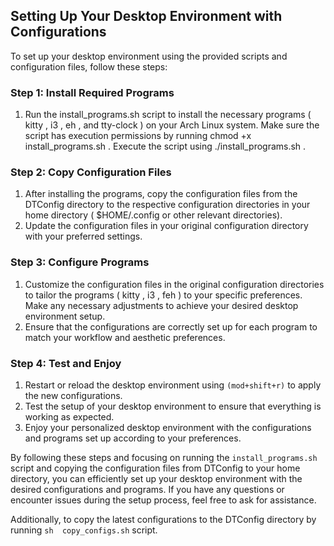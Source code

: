   ## Setting Up Your Desktop Environment with Configurations                                                                                                                                                       
                                                                                                                                                                                                                   
  To set up your desktop environment using the provided scripts and configuration files, follow these steps:                                                                                                       
                                                                                                                                                                                                                   
  ### Step 1: Install Required Programs                                                                                                                                                                            
                                                                                                                                                                                                                   
  1. Run the  install_programs.sh  script to install the necessary programs ( kitty ,  i3 ,  eh , and  tty-clock ) on your Arch Linux system. Make sure the script has execution permissions by running  chmod +x  
  install_programs.sh . Execute the script using  ./install_programs.sh .                                                                                                                                          
                                                                                                                                                                                                                   
  ### Step 2: Copy Configuration Files                                                                                                                                                                             
                                                                                                                                                                                                                   
  1. After installing the programs, copy the configuration files from the  DTConfig  directory to the respective configuration directories in your home directory ( $HOME/.config  or other relevant directories). 
  2. Update the configuration files in your original configuration directory with your preferred settings.                                                                                                         
                                                                                                                                                                                                                   
  ### Step 3: Configure Programs                                                                                                                                                                                   
                                                                                                                                                                                                                   
  1. Customize the configuration files in the original configuration directories to tailor the programs ( kitty ,  i3 ,  feh ) to your specific preferences. Make any necessary adjustments to achieve your desired 
  desktop environment setup.                                                                                                                                                                                       
  2. Ensure that the configurations are correctly set up for each program to match your workflow and aesthetic preferences.                                                                                        
                                                                                                                                                                                                                   
  ### Step 4: Test and Enjoy                                                                                                                                                                                       
                                                                                                                                                                                                                   
  1. Restart or reload the desktop environment using `(mod+shift+r)` to apply the new configurations.                                                                                                                                    
  2. Test the setup of your desktop environment to ensure that everything is working as expected.                                                                                                                  
  3. Enjoy your personalized desktop environment with the configurations and programs set up according to your preferences.                                                                                        
                                                                                                                                                                                                                   
  By following these steps and focusing on running the  `install_programs.sh`  script and copying the configuration files from  DTConfig  to your home directory, you can efficiently set up your desktop environment
  with the desired configurations and programs. If you have any questions or encounter issues during the setup process, feel free to ask for assistance. 
 
 Additionally, to copy the latest configurations to the DTConfig  directory by running `sh  copy_configs.sh` script.                                                                                                                                                   
                                                                                                                                                                          
